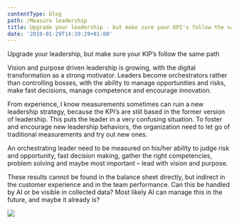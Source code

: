 ```yaml
---
contentType: blog
path: /Measure leadership
title: Upgrade your leadership - but make sure your KPI's follow the same path
date: '2019-01-29T14:39:29+01:00'
---
```

Upgrade your leadership, but make sure your KIP’s follow the same path

Vision and purpose driven leadership is growing, with the digital transformation as a strong motivator. Leaders become orchestrators rather than controlling bosses, with the ability to manage opportunities and risks, make fast decisions, manage competence and encourage innovation. 



From experience, I know measurements sometimes can ruin a new leadership strategy, because the KPI’s are still based in the former version of leadership. This puts the leader in a very confusing situation. To foster and encourage new leadership behaviors, the organization need to let go of traditional measurements and try out new ones.

An orchestrating leader need to be measured on his/her ability to judge risk and opportunity, fast decision making, gather the right competencies, problem solving and maybe most important – lead with vision and purpose.

 

These results cannot be found in the balance sheet directly, but indirect in the customer experience and in the team performance.  Can this be handled by AI or be visible in collected data? Most likely AI can manage this in the future, and maybe it already is?  

![](/files/measure.jpg)
